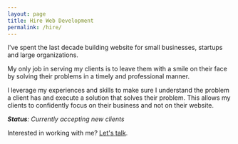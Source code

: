 ```yaml
---
layout: page
title: Hire Web Development
permalink: /hire/
---
```


I've spent the last decade building website for small businesses, startups and large organizations.

My only job in serving my clients is to leave them with a smile on their face by solving their problems in a timely and professional manner.

I leverage my experiences and skills to make sure I understand the problem a client has and execute a solution that solves their problem. This allows my clients to confidently focus on their business and not on their website.

***Status**: Currently accepting new clients*

Interested in working with me? [Let's talk](mailto:sugandaletters@gmail.com).
